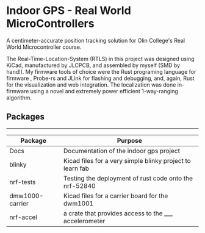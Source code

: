 # Indoor GPS - Real World MicroControllers

A centimeter-accurate position tracking solution for Olin College's Real World Microcontroller course.


The Real-Time-Location-System (RTLS) in this project was designed using KiCad, manufactured by JLCPCB, and assembled by myself (SMD by hand!). My firmware tools of choice were the Rust programing language for firmware , Probe-rs and JLink for flashing and debugging, and, again, Rust for the visualization and web integration. The localization was done in-firmware using a novel and extremely power efficient 1-way-ranging algorithm.



## Packages
----

| Package         | Purpose                                                   |
| --------------- | --------------------------------------------------------- |
| Docs            | Documentation of the indoor gps project                   |
| blinky          | Kicad files for a very simple blinky project to learn fab |
| nrf-tests       | Testing the deployment of rust code onto the nrf-52840    |
| dmw1000-carrier | Kicad files for a carrier board for the dwm1001           |
| nrf-accel       | a crate that provides access to the ___ accelerometer     |
